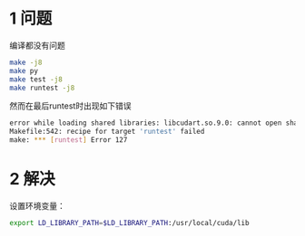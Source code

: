 
# 1 问题


编译都没有问题
```bash
make -j8
make py
make test -j8
make runtest -j8
```

然而在最后runtest时出现如下错误
```bash
error while loading shared libraries: libcudart.so.9.0: cannot open shared object file: No such file or directory
Makefile:542: recipe for target 'runtest' failed
make: *** [runtest] Error 127
```

# 2 解决

设置环境变量：
```bash
export LD_LIBRARY_PATH=$LD_LIBRARY_PATH:/usr/local/cuda/lib
```
